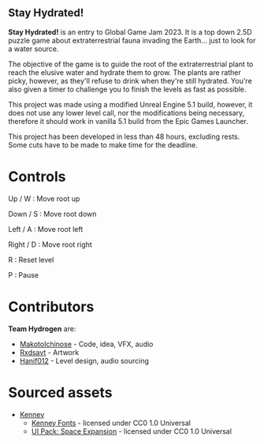 Stay Hydrated!
---

**Stay Hydrated!** is an entry to Global Game Jam 2023. It is a top down 2.5D puzzle game about extraterrestrial fauna invading the Earth... just to look for a water source.

The objective of the game is to guide the root of the extraterrestrial plant to reach the elusive water and hydrate them to grow. The plants are rather picky, however, as they'll refuse to drink when they're still hydrated. You're also given a timer to challenge you to finish the levels as fast as possible. 

This project was made using a modified Unreal Engine 5.1 build, however, it does not use any lower level call, nor the modifications being necessary, therefore it should work in vanilla 5.1 build from the Epic Games Launcher.

This project has been developed in less than 48 hours, excluding rests. Some cuts have to be made to make time for the deadline.

# Controls

Up / W : Move root up

Down / S : Move root down

Left / A : Move root left

Right / D : Move root right

R : Reset level

P : Pause

# Contributors
**Team Hydrogen** are:

- [MakotoIchinose](https://github.com/MakotoIchinose) - Code, idea, VFX, audio
- [Rxdsavt](https://github.com/Rxdsavt) - Artwork
- [Hanif012](https://github.com/Hanif012) - Level design, audio sourcing

# Sourced assets
- [Kenney](https://www.kenney.nl)
    - [Kenney Fonts](https://www.kenney.nl/assets/kenney-fonts) - licensed under CC0 1.0 Universal
    - [UI Pack: Space Expansion](https://www.kenney.nl/assets/ui-pack-space-expansion) - licensed under CC0 1.0 Universal

